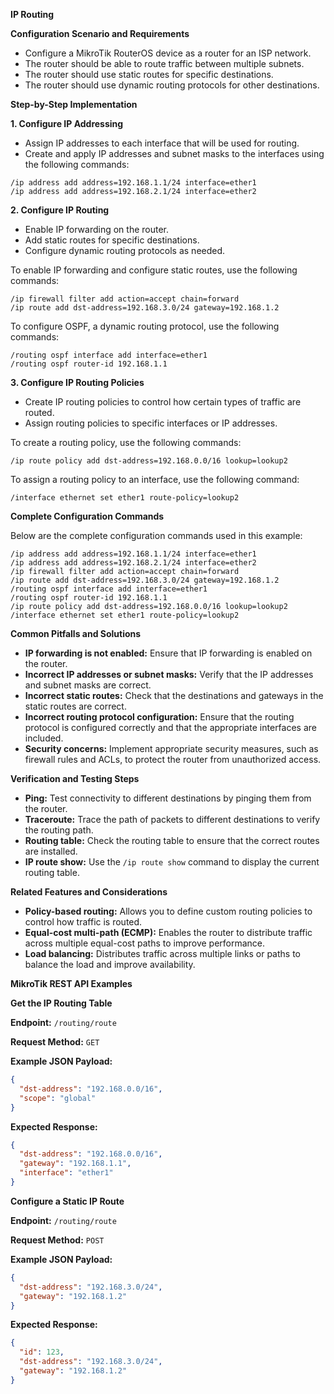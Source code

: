 **IP Routing**

**Configuration Scenario and Requirements**

- Configure a MikroTik RouterOS device as a router for an ISP network.
- The router should be able to route traffic between multiple subnets.
- The router should use static routes for specific destinations.
- The router should use dynamic routing protocols for other destinations.

**Step-by-Step Implementation**

**1. Configure IP Addressing**

- Assign IP addresses to each interface that will be used for routing.
- Create and apply IP addresses and subnet masks to the interfaces using the following commands:

```
/ip address add address=192.168.1.1/24 interface=ether1
/ip address add address=192.168.2.1/24 interface=ether2
```

**2. Configure IP Routing**

- Enable IP forwarding on the router.
- Add static routes for specific destinations.
- Configure dynamic routing protocols as needed.

To enable IP forwarding and configure static routes, use the following commands:

```
/ip firewall filter add action=accept chain=forward
/ip route add dst-address=192.168.3.0/24 gateway=192.168.1.2
```

To configure OSPF, a dynamic routing protocol, use the following commands:

```
/routing ospf interface add interface=ether1
/routing ospf router-id 192.168.1.1
```

**3. Configure IP Routing Policies**

- Create IP routing policies to control how certain types of traffic are routed.
- Assign routing policies to specific interfaces or IP addresses.

To create a routing policy, use the following commands:

```
/ip route policy add dst-address=192.168.0.0/16 lookup=lookup2
```

To assign a routing policy to an interface, use the following command:

```
/interface ethernet set ether1 route-policy=lookup2
```

**Complete Configuration Commands**

Below are the complete configuration commands used in this example:

```
/ip address add address=192.168.1.1/24 interface=ether1
/ip address add address=192.168.2.1/24 interface=ether2
/ip firewall filter add action=accept chain=forward
/ip route add dst-address=192.168.3.0/24 gateway=192.168.1.2
/routing ospf interface add interface=ether1
/routing ospf router-id 192.168.1.1
/ip route policy add dst-address=192.168.0.0/16 lookup=lookup2
/interface ethernet set ether1 route-policy=lookup2
```

**Common Pitfalls and Solutions**

- **IP forwarding is not enabled:** Ensure that IP forwarding is enabled on the router.
- **Incorrect IP addresses or subnet masks:** Verify that the IP addresses and subnet masks are correct.
- **Incorrect static routes:** Check that the destinations and gateways in the static routes are correct.
- **Incorrect routing protocol configuration:** Ensure that the routing protocol is configured correctly and that the appropriate interfaces are included.
- **Security concerns:** Implement appropriate security measures, such as firewall rules and ACLs, to protect the router from unauthorized access.

**Verification and Testing Steps**

- **Ping:** Test connectivity to different destinations by pinging them from the router.
- **Traceroute:** Trace the path of packets to different destinations to verify the routing path.
- **Routing table:** Check the routing table to ensure that the correct routes are installed.
- **IP route show:** Use the `/ip route show` command to display the current routing table.

**Related Features and Considerations**

- **Policy-based routing:** Allows you to define custom routing policies to control how traffic is routed.
- **Equal-cost multi-path (ECMP):** Enables the router to distribute traffic across multiple equal-cost paths to improve performance.
- **Load balancing:** Distributes traffic across multiple links or paths to balance the load and improve availability.

**MikroTik REST API Examples**

**Get the IP Routing Table**

**Endpoint:** `/routing/route`

**Request Method:** `GET`

**Example JSON Payload:**

```json
{
  "dst-address": "192.168.0.0/16",
  "scope": "global"
}
```

**Expected Response:**

```json
{
  "dst-address": "192.168.0.0/16",
  "gateway": "192.168.1.1",
  "interface": "ether1"
}
```

**Configure a Static IP Route**

**Endpoint:** `/routing/route`

**Request Method:** `POST`

**Example JSON Payload:**

```json
{
  "dst-address": "192.168.3.0/24",
  "gateway": "192.168.1.2"
}
```

**Expected Response:**

```json
{
  "id": 123,
  "dst-address": "192.168.3.0/24",
  "gateway": "192.168.1.2"
}
```